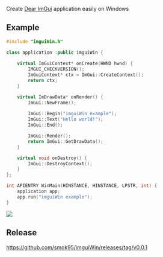 Create [Dear ImGui](https://github.com/ocornut/imgui) application easily on Windows

## Example

```c++
#include "imguiWin.h"

class application :public imguiWin {
	 
    virtual ImGuiContext* onCreate(HWND hwnd) {
		IMGUI_CHECKVERSION();
		ImGuiContext* ctx = ImGui::CreateContext();		 
		return ctx;
	}

    virtual ImDrawData* onRender() {
		ImGui::NewFrame();
		
		ImGui::Begin("imguiWin example");
		ImGui::Text("Hello world!");
		ImGui::End();

		ImGui::Render();
		return ImGui::GetDrawData();
	}

	virtual void onDestroy() {
		ImGui::DestroyContext();
	}
};

int APIENTRY WinMain(HINSTANCE, HINSTANCE, LPSTR, int) {
	application app;
	app.run("imguiWin example");
}
```

![](https://github.com/smok95/imguiWin/blob/master/screenshot.png)

## Release
https://github.com/smok95/imguiWin/releases/tag/v0.0.1
